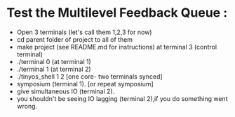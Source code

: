 # Test the Multilevel Feedback Queue :

  - Open 3 terminals (let's call them 1,2,3 for now)
  - cd parent folder of project to all of them
  - make project (see README.md for instructions) at terminal 3 (control terminal)
  - ./terminal 0 (at terminal 1)
  - ./terminal 1 (at terminal 2)
  - ./tinyos_shell 1 2 [one core- two terminals synced]
  - symposium <nphilos> <nbites> (terminal 1). [or repeat <nrep> symposium]
  - give simultaneous IO (terminal 2).
  - you shouldn't be seeing IO lagging (terminal 2),if you do something went wrong.




